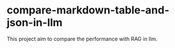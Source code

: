 # compare-markdown-table-and-json-in-llm
This project aim to compare the performance with RAG in llm.

